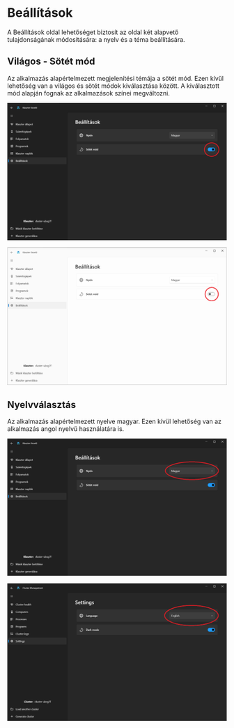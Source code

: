 # Beállítások

A Beállítások oldal lehetőséget biztosít az oldal két alapvető tulajdonságának módosítására: a nyelv és a téma beállítására.

## Világos - Sötét mód

Az alkalmazás alapértelmezett megjelenítési témája a sötét mód. Ezen kívűl lehetőség van a világos és sötét módok kiválasztása között. A kiválasztott mód alapján fognak az alkalmazások színei megváltozni.

![Sötét mód](../img/felhasznaloi/beallitasok/settings-dark.png)

![Világos mód](../img/felhasznaloi/beallitasok/settings-light.png)

## Nyelvválasztás

Az alkalmazás alapértelmezett nyelve magyar. Ezen kívül lehetőség van az alkalmazás angol nyelvű használatára is.

![Magyar nyelv](../img/felhasznaloi/beallitasok/settings-hungarian.png)

![Angol nyelv](../img/felhasznaloi/beallitasok/settings-english.png)
